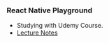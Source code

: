 ### React Native Playground
* Studying with Udemy Course.
* [Lecture Notes](https://www.evernote.com/l/AXqKo4IeQWpJyKceCqTP4_KeZOx8k1jmbj0/)

